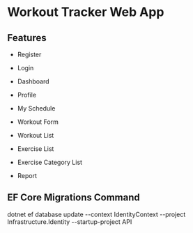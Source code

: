 # Workout Tracker Web App

## Features

- Register
- Login

- Dashboard
- Profile
- My Schedule
- Workout Form
- Workout List
- Exercise List
- Exercise Category List
- Report

## EF Core Migrations Command

dotnet ef database update --context IdentityContext --project Infrastructure.Identity --startup-project API